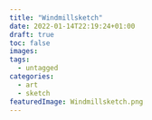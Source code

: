 ```yaml
---
title: "Windmillsketch"
date: 2022-01-14T22:19:24+01:00
draft: true
toc: false
images:
tags:
  - untagged
categories:
  - art
  - sketch
featuredImage: Windmillsketch.png
---
```


